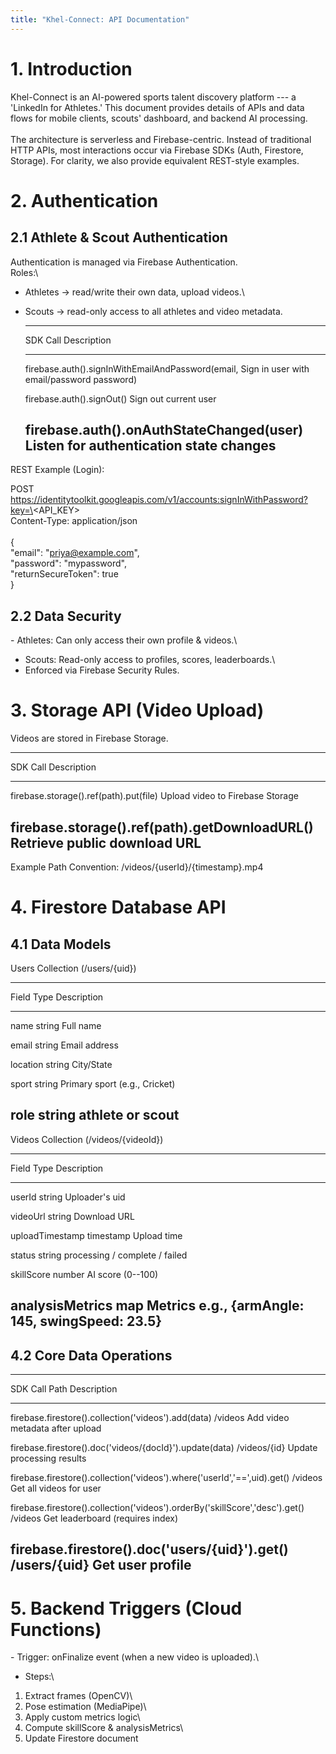 ```yaml
---
title: "Khel-Connect: API Documentation"
---
```


# **1. Introduction**

Khel-Connect is an AI-powered sports talent discovery platform --- a
\'LinkedIn for Athletes.\' This document provides details of APIs and
data flows for mobile clients, scouts' dashboard, and backend AI
processing.\
\
The architecture is serverless and Firebase-centric. Instead of
traditional HTTP APIs, most interactions occur via Firebase SDKs (Auth,
Firestore, Storage). For clarity, we also provide equivalent REST-style
examples.

# **2. Authentication**

## **2.1 Athlete & Scout Authentication**

Authentication is managed via Firebase Authentication.\
Roles:\
- Athletes → read/write their own data, upload videos.\
- Scouts → read-only access to all athletes and video metadata.

  ---------------------------------------------------------------------------------------
  SDK Call                                            Description
  --------------------------------------------------- -----------------------------------
  firebase.auth().signInWithEmailAndPassword(email,   Sign in user with email/password
  password)                                           

  firebase.auth().signOut()                           Sign out current user

  firebase.auth().onAuthStateChanged(user)            Listen for authentication state
                                                      changes
  ---------------------------------------------------------------------------------------

REST Example (Login):

POST
https://identitytoolkit.googleapis.com/v1/accounts:signInWithPassword?key=\<API_KEY\>\
Content-Type: application/json\
\
{\
\"email\": \"priya@example.com\",\
\"password\": \"mypassword\",\
\"returnSecureToken\": true\
}

## **2.2 Data Security**

\- Athletes: Can only access their own profile & videos.\
- Scouts: Read-only access to profiles, scores, leaderboards.\
- Enforced via Firebase Security Rules.

# **3. Storage API (Video Upload)**

Videos are stored in Firebase Storage.

  -----------------------------------------------------------------------------------
  SDK Call                                        Description
  ----------------------------------------------- -----------------------------------
  firebase.storage().ref(path).put(file)          Upload video to Firebase Storage

  firebase.storage().ref(path).getDownloadURL()   Retrieve public download URL
  -----------------------------------------------------------------------------------

Example Path Convention: /videos/{userId}/{timestamp}.mp4

# **4. Firestore Database API**

## **4.1 Data Models**

Users Collection (/users/{uid})

  -----------------------------------------------------------------------
  Field                   Type                    Description
  ----------------------- ----------------------- -----------------------
  name                    string                  Full name

  email                   string                  Email address

  location                string                  City/State

  sport                   string                  Primary sport (e.g.,
                                                  Cricket)

  role                    string                  athlete or scout
  -----------------------------------------------------------------------

Videos Collection (/videos/{videoId})

  -----------------------------------------------------------------------
  Field                   Type                    Description
  ----------------------- ----------------------- -----------------------
  userId                  string                  Uploader's uid

  videoUrl                string                  Download URL

  uploadTimestamp         timestamp               Upload time

  status                  string                  processing / complete /
                                                  failed

  skillScore              number                  AI score (0--100)

  analysisMetrics         map                     Metrics e.g.,
                                                  {armAngle: 145,
                                                  swingSpeed: 23.5}
  -----------------------------------------------------------------------

## **4.2 Core Data Operations**

  ------------------------------------------------------------------------------------------------------------------------------------
  SDK Call                                                                             Path                    Description
  ------------------------------------------------------------------------------------ ----------------------- -----------------------
  firebase.firestore().collection(\'videos\').add(data)                                /videos                 Add video metadata
                                                                                                               after upload

  firebase.firestore().doc(\'videos/{docId}\').update(data)                            /videos/{id}            Update processing
                                                                                                               results

  firebase.firestore().collection(\'videos\').where(\'userId\',\'==\',uid).get()       /videos                 Get all videos for user

  firebase.firestore().collection(\'videos\').orderBy(\'skillScore\',\'desc\').get()   /videos                 Get leaderboard
                                                                                                               (requires index)

 firebase.firestore().doc(\'users/{uid}\').get()                                      /users/{uid}            Get user profile
  ------------------------------------------------------------------------------------------------------------------------------------

# **5. Backend Triggers (Cloud Functions)**

\- Trigger: onFinalize event (when a new video is uploaded).\
- Steps:\
1. Extract frames (OpenCV)\
2. Pose estimation (MediaPipe)\
3. Apply custom metrics logic\
4. Compute skillScore & analysisMetrics\
5. Update Firestore document
